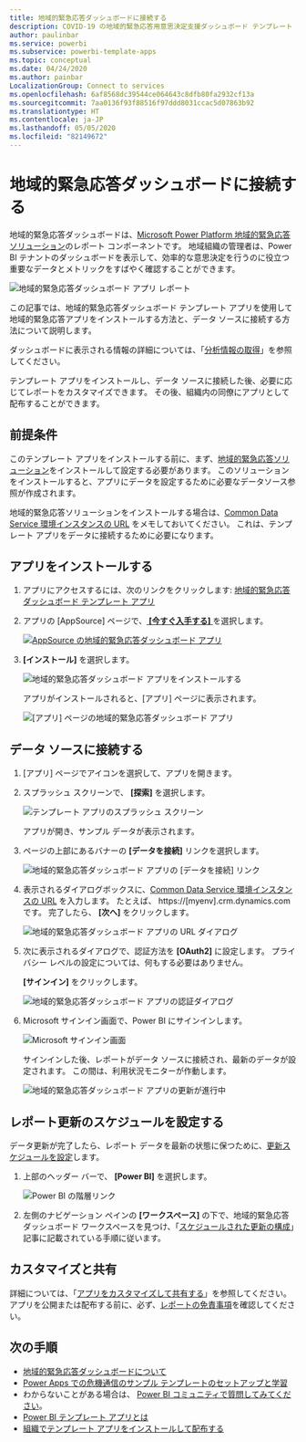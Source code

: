 ```yaml
---
title: 地域的緊急応答ダッシュボードに接続する
description: COVID-19 の地域的緊急応答用意思決定支援ダッシュボード テンプレート アプリを取得してインストールする方法、およびデータに接続する方法
author: paulinbar
ms.service: powerbi
ms.subservice: powerbi-template-apps
ms.topic: conceptual
ms.date: 04/24/2020
ms.author: painbar
LocalizationGroup: Connect to services
ms.openlocfilehash: 6af8568dc39544ce064643c8dfb80fa2932cf13a
ms.sourcegitcommit: 7aa0136f93f88516f97ddd8031ccac5d07863b92
ms.translationtype: HT
ms.contentlocale: ja-JP
ms.lasthandoff: 05/05/2020
ms.locfileid: "82149672"
---
```

# <a name="connect-to-the-regional-emergency-response-dashboard"></a>地域的緊急応答ダッシュボードに接続する
地域的緊急応答ダッシュボードは、[Microsoft Power Platform 地域的緊急応答ソリューション](https://docs.microsoft.com/powerapps/sample-apps/regional-emergency-response/overview)のレポート コンポーネントです。 地域組織の管理者は、Power BI テナントのダッシュボードを表示して、効率的な意思決定を行うのに役立つ重要なデータとメトリックをすばやく確認することができます。

![地域的緊急応答ダッシュボード アプリ レポート](media/service-connect-to-regional-emergency-response/service-regional-emergency-response-app-report.png)

この記事では、地域的緊急応答ダッシュボード テンプレート アプリを使用して地域的緊急応答アプリをインストールする方法と、データ ソースに接続する方法について説明します。

ダッシュボードに表示される情報の詳細については、「[分析情報の取得](https://docs.microsoft.com/powerapps/sample-apps/regional-emergency-response/portals-admin-reporting#get-insights)」を参照してください。

テンプレート アプリをインストールし、データ ソースに接続した後、必要に応じてレポートをカスタマイズできます。 その後、組織内の同僚にアプリとして配布することができます。

## <a name="prerequisites"></a>前提条件

このテンプレート アプリをインストールする前に、まず、[地域的緊急応答ソリューション](https://docs.microsoft.com/powerapps/sample-apps/regional-emergency-response/deploy)をインストールして設定する必要があります。 このソリューションをインストールすると、アプリにデータを設定するために必要なデータソース参照が作成されます。

地域的緊急応答ソリューションをインストールする場合は、[Common Data Service 環境インスタンスの URL](https://docs.microsoft.com/powerapps/sample-apps/regional-emergency-response/deploy#step-5-configure-and-publish-power-bi-dashboard) をメモしておいてください。 これは、テンプレート アプリをデータに接続するために必要になります。

## <a name="install-the-app"></a>アプリをインストールする

1. アプリにアクセスするには、次のリンクをクリックします: [地域的緊急応答ダッシュボード テンプレート アプリ](https://appsource.microsoft.com/product/power-bi/powerapps_cxo.regional_response)

1. アプリの [AppSource] ページで、[ **[今すぐ入手する]** ](https://appsource.microsoft.com/product/power-bi/powerapps_cxo.regional_response) を選択します。

    [![AppSource の地域的緊急応答ダッシュボード アプリ](media/service-connect-to-regional-emergency-response/service-regional-emergency-response-app-appsource-get-it-now.png)](https://appsource.microsoft.com/product/power-bi/powerapps_cxo.regional_response)

1. **[インストール]** を選択します。 

    ![地域的緊急応答ダッシュボード アプリをインストールする](media/service-connect-to-regional-emergency-response/service-regional-emergency-response-select-install.png)

    アプリがインストールされると、[アプリ] ページに表示されます。

   ![[アプリ] ページの地域的緊急応答ダッシュボード アプリ](media/service-connect-to-regional-emergency-response/service-regional-emergency-response-app-apps-page-icon.png)

## <a name="connect-to-data-sources"></a>データ ソースに接続する

1. [アプリ] ページでアイコンを選択して、アプリを開きます。

1. スプラッシュ スクリーンで、 **[探索]** を選択します。

   ![テンプレート アプリのスプラッシュ スクリーン](media/service-connect-to-regional-emergency-response/service-regional-emergency-response-app-splash-screen.png)

   アプリが開き、サンプル データが表示されます。

1. ページの上部にあるバナーの **[データを接続]** リンクを選択します。

   ![地域的緊急応答ダッシュボード アプリの [データを接続] リンク](media/service-connect-to-regional-emergency-response/service-regional-emergency-response-app-connect-data.png)

1. 表示されるダイアログボックスに、[Common Data Service 環境インスタンスの URL](https://docs.microsoft.com/powerapps/sample-apps/emergency-response/deploy-configure#publish-the-power-bi-dashboard) を入力します。 たとえば、 https://[myenv].crm.dynamics.com です。 完了したら、 **[次へ]** をクリックします。

   ![地域的緊急応答ダッシュボード アプリの URL ダイアログ](media/service-connect-to-regional-emergency-response/service-regional-emergency-response-app-url-dialog.png)

1. 次に表示されるダイアログで、認証方法を **[OAuth2]** に設定します。 プライバシー レベルの設定については、何もする必要はありません。

   **[サインイン]** をクリックします。

   ![地域的緊急応答ダッシュボード アプリの認証ダイアログ](media/service-connect-to-regional-emergency-response/service-regional-emergency-response-app-authentication-dialog.png)

1. Microsoft サインイン画面で、Power BI にサインインします。

   ![Microsoft サインイン画面](media/service-connect-to-regional-emergency-response/service-regional-emergency-response-app-microsoft-login.png)

   サインインした後、レポートがデータ ソースに接続され、最新のデータが設定されます。 この間は、利用状況モニターが作動します。

   ![地域的緊急応答ダッシュボード アプリの更新が進行中](media/service-connect-to-regional-emergency-response/service-regional-emergency-response-app-refresh-monitor.png)

## <a name="schedule-report-refresh"></a>レポート更新のスケジュールを設定する

データ更新が完了したら、レポート データを最新の状態に保つために、[更新スケジュールを設定](../refresh-scheduled-refresh.md)します。

1. 上部のヘッダー バーで、 **[Power BI]** を選択します。

   ![Power BI の階層リンク](media/service-connect-to-regional-emergency-response/service-regional-emergency-response-app-powerbi-breadcrumb.png)

1. 左側のナビゲーション ペインの **[ワークスペース]** の下で、地域的緊急応答ダッシュボード ワークスペースを見つけ、「[スケジュールされた更新の構成](../refresh-scheduled-refresh.md)」記事に記載されている手順に従います。

## <a name="customize-and-share"></a>カスタマイズと共有

詳細については、「[アプリをカスタマイズして共有する](../service-template-apps-install-distribute.md#customize-and-share-the-app)」を参照してください。 アプリを公開または配布する前に、必ず、[レポートの免責事項](https://docs.microsoft.com/powerapps/sample-apps/regional-emergency-response/overview#disclaimer)を確認してください。

## <a name="next-steps"></a>次の手順
* [地域的緊急応答ダッシュボードについて](https://docs.microsoft.com/powerapps/sample-apps/regional-emergency-response/portals-admin-reporting#get-insights)
* [Power Apps での危機通信のサンプル テンプレートのセットアップと学習](https://docs.microsoft.com/powerapps/maker/canvas-apps/sample-crisis-communication-app)
* わからないことがある場合は、 [Power BI コミュニティで質問してみてください](https://community.powerbi.com/)。
* [Power BI テンプレート アプリとは](../service-template-apps-overview.md)
* [組織でテンプレート アプリをインストールして配布する](../service-template-apps-install-distribute.md)
